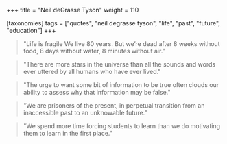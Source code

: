 +++
title = "Neil deGrasse Tyson"
weight = 110

[taxonomies]
tags = ["quotes", "neil degrasse tyson", "life", "past", "future", "education"]
+++

> "Life is fragile We live 80 years. But we’re dead after 8 weeks without
> food, 8 days without water, 8 minutes without air."

> "There are more stars in the universe than all the sounds and words ever
> uttered by all humans who have ever lived."

> "The urge to want some bit of information to be true often clouds our
> ability to assess why that information may be false."

> "We are prisoners of the present, in perpetual transition from an
> inaccessible past to an unknowable future."

> "We spend more time forcing students to learn than we do motivating them to
> learn in the first place."
